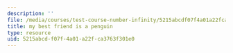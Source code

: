 ```yaml
---
description: ''
file: /media/courses/test-course-number-infinity/5215abcdf07f4a01a22fca3763f301e0_Screen_Shot_2021-08-02_at_5.01.27_PM.png
title: my best friend is a penguin
type: resource
uid: 5215abcd-f07f-4a01-a22f-ca3763f301e0
---
```

